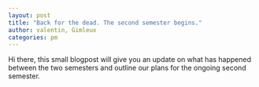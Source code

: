 ```yaml
---
layout: post
title: "Back for the dead. The second semester begins."
author: valentin, Gimleux
categories: pm
---
```


Hi there,
this small blogpost will give you an update on what has happened between the two semesters and outline our plans for the ongoing second semester.



